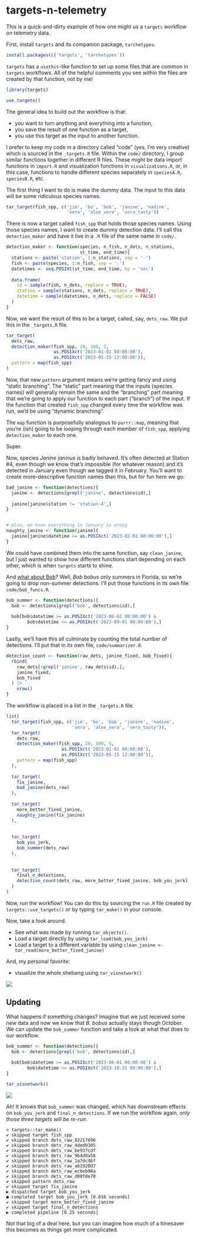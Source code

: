 
<!-- README.md is generated from README.Rmd. Please edit that file -->

# targets-n-telemetry

This is a quick-and-dirty example of how one might us a `targets`
workflow on telemetry data.

First, install `targets` and its companion package, `tarchetypes`.

``` r
install.packages(c('targets', 'tarchetypes'))
```

`targets` has a `usethis`-like function to set up some files that are
common in `targets` workflows. All of the helpful comments you see
within the files are created by that function, not by me!

``` r
library(targets)

use_targets()
```

The general idea to build out the workflow is that:

- you want to turn anything and everything into a function,
- you save the result of one function as a target,
- you use this target as the input to another function.

I prefer to keep my code in a directory called “code” (yes, I’m very
creative) which is sourced in the `_targets.R` file. Within the `code/`
directory, I group similar functions together in different R files.
These might be data import functions in `import.R` and visualization
functions in `visualizations.R`, or, in this case, functions to handle
different species separately in `speciesA.R`, `speciesB.R`, etc.

The first thing I want to do is make the dummy data. The input to this
data will be some ridiculous species names.

``` r
tar_target(fish_spp, c('jim', 'bo', 'bob', 'janine', 'nadine',
                       'vera', 'aloe_vera', 'vera_tasty'))
```

There is now a target called `fish_spp` that holds those species names.
Using those species names, I want to create dummy detection data. I’ll
call this `detection_maker` and have it live in a `.R` file of the same
name in `code/`.

``` r
detection_maker <- function(species, n_fish, n_dets, n_stations,
                            st_time, end_time){
  stations <- paste('station', 1:n_stations, sep = '-')
  fish <- paste(species, 1:n_fish, sep = '-')
  datetimes <- seq.POSIXt(st_time, end_time, by = 'sec')
  
  data.frame(
    id = sample(fish, n_dets, replace = TRUE),
    station = sample(stations, n_dets, replace = TRUE),
    datetime = sample(datetimes, n_dets, replace = FALSE)
  )
}
```

Now, we want the result of this to be a target, called, say, `dets_raw`.
We put this in the `_targets.R` file.

``` r
tar_target(
  dets_raw,
  detection_maker(fish_spp, 20, 100, 5,
                  as.POSIXct('2023-01-01 00:00:00'),
                  as.POSIXct('2023-05-15 12:00:00')),
  pattern = map(fish_spp)
)
```

Now, that new `pattern` argument means we’re getting fancy and using
“static branching”. The “static” part meaning that the inputs (species
names) will generally remain the same and the “branching” part meaning
that we’re going to apply our function to each part (“branch”) of the
input. If the function that created `fish_spp` changed every time the
workflow was run, we’d be using “dynamic branching”.

The `map` function is purposefully analogous to `purrr::map`, meaning
that you’re (ish) going to be looping through each member of `fish_spp`,
applying `detection_maker` to each one.

Super.

Now, species *Janine janinus* is badly behaved. It’s often detected at
Station \#4, even though we know that’s impossible (for whatever reason)
and it’s detected in January even though we tagged it in February.
You’ll want to create more-descriptive function names than this, but for
fun here we go:

``` r
bad_janine <- function(detections){
  janine <- detections[grepl('janine', detections$id),]
  
  janine[janine$station != 'station-4',]
}


# Also, we know everything in January is wrong
naughty_janine <- function(janine){
  janine[janine$datetime >= as.POSIXct('2023-02-01 00:00:00'),]
}
```

We could have combined them into the same function, say `clean_janine`,
but I just wanted to show how different functions start depending on
each other, which is when `targets` starts to shine.

And [what about Bob](https://www.imdb.com/title/tt0103241/)? Well, *Bob
bobus* only summers in Florida, so we’re going to drop non-summer
detections. I’ll put those functions in its own file:
`code/bob_funcs.R`.

``` r
bob_summer <- function(detections){
  bob <- detections[grepl('bob', detections$id),]
  
  bob[bob$datetime >= as.POSIXct('2023-06-01 00:00:00') &
        bob$datetime <= as.POSIXct('2023-09-01 00:00:00'),]
}
```

Lastly, we’ll have this all culminate by counting the total number of
detections. I’ll put that in *its* own file, `code/summarizer.R`.

``` r
detection_count <- function(raw_dets, janine_fixed, bob_fixed){
  rbind(
    raw_dets[!grepl('janine', raw_dets$id),],
    janine_fixed,
    bob_fixed
  ) |> 
    nrow()
}
```

The workflow is placed in a list in the `_targets.R` file.

``` r
list(
  tar_target(fish_spp, c('jim', 'bo', 'bob', 'janine', 'nadine',
                         'vera', 'aloe_vera', 'vera_tasty')),
  tar_target(
    dets_raw,
    detection_maker(fish_spp, 20, 100, 5,
                     as.POSIXct('2023-01-01 00:00:00'),
                     as.POSIXct('2023-05-15 12:00:00')),
    pattern = map(fish_spp)
  ),
  
  tar_target(
    fix_janine,
    bad_janine(dets_raw)
  ),
  
  tar_target(
    more_better_fixed_janine,
    naughty_janine(fix_janine)
  ),
  
  
  tar_target(
    bob_you_jerk,
    bob_summer(dets_raw)
  ),
  
  
  tar_target(
    final_n_detections,
    detection_count(dets_raw, more_better_fixed_janine, bob_you_jerk)
  )
)
```

Now, run the workflow! You can do this by sourcing the `run.R` file
created by `targets::use_targets()` or by typing `tar_make()` in your
console.

Now, take a look around.

- See what was made by running `tar_objects()`.
- Load a target directly by using `tar_load(bob_you_jerk)`
- Load a target to a different variable by using
  `clean_janine <- tar_read(more_better_fixed_janine)`

And, my personal favorite:

- visualize the whole shebang using `tar_visnetwork()`

![](tar_visnetwork.png)

## Updating

What happens if something changes? Imagine that we just received some
new data and now we know that *B. bobus* actually stays though October.
We can update the `bob_summer` function and take a look at what that
does to our workflow.

``` r
bob_summer <- function(detections){
  bob <- detections[grepl('bob', detections$id),]
  
  bob[bob$datetime >= as.POSIXct('2023-06-01 00:00:00') &
        bob$datetime <= as.POSIXct('2023-10-31 00:00:00'),]
}
```

``` r
tar_visnetwork()
```

![](visnetwork_outdated.png)

Ah! It knows that `bob_summer` was changed, which has downstream effects
on `bob_you_jerk` and `final_n_detections`. If we run the workflow
again, *only those three targets will be re-run*.

    > targets::tar_make()
    ✔ skipped target fish_spp
    ✔ skipped branch dets_raw_82217696
    ✔ skipped branch dets_raw_4ded0305
    ✔ skipped branch dets_raw_be937cdf
    ✔ skipped branch dets_raw_9b4d0a56
    ✔ skipped branch dets_raw_1a7dc46f
    ✔ skipped branch dets_raw_a61920d7
    ✔ skipped branch dets_raw_ec6eb98a
    ✔ skipped branch dets_raw_d08f8e70
    ✔ skipped pattern dets_raw
    ✔ skipped target fix_janine
    ▶ dispatched target bob_you_jerk
    ● completed target bob_you_jerk [0.016 seconds]
    ✔ skipped target more_better_fixed_janine
    ✔ skipped target final_n_detections
    ▶ completed pipeline [0.25 seconds]

Not that big of a deal here, but you can imagine how much of a timesaver
this becomes as things get more complicated.
